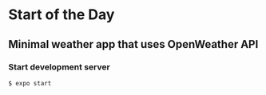 # Start of the Day

## Minimal weather app that uses OpenWeather API

### Start development server

```
$ expo start
```